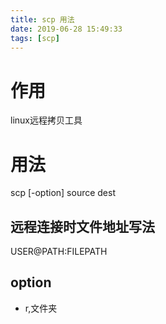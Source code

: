 ```yaml
---
title: scp 用法
date: 2019-06-28 15:49:33
tags: [scp]
---
```

# 作用
linux远程拷贝工具

# 用法  
scp [-option] source dest  

## 远程连接时文件地址写法
USER@PATH:FILEPATH
<!-- more -->
## option
- r,文件夹
